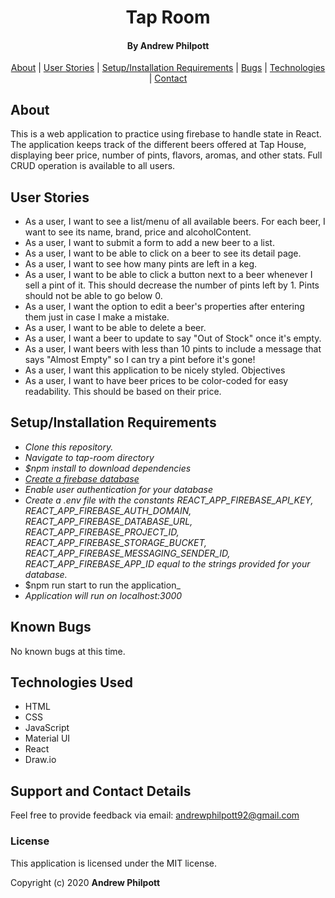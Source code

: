 <div align=center>

# Tap Room

#### By **Andrew Philpott**

[About](#About) | [User Stories](#User-Stories) | [Setup/Installation Requirements](#Setup/Installation-Requirements) | [Bugs](#Known-Bugs) | [Technologies](#Technologies-Used) | [Contact](#Support-and-Contact-Details)

</div>

## About

This is a web application to practice using firebase to handle state in React. The application keeps track of the different beers offered at Tap House, displaying beer price, number of pints, flavors, aromas, and other stats. Full CRUD operation is available to all users.

## User Stories

- As a user, I want to see a list/menu of all available beers. For each beer, I want to see its name, brand, price and alcoholContent.
- As a user, I want to submit a form to add a new beer to a list.
- As a user, I want to be able to click on a beer to see its detail page.
- As a user, I want to see how many pints are left in a keg.
- As a user, I want to be able to click a button next to a beer whenever I sell a pint of it. This should decrease the number of pints left by 1. Pints should not be able to go below 0.
- As a user, I want the option to edit a beer's properties after entering them just in case I make a mistake.
- As a user, I want to be able to delete a beer.
- As a user, I want a beer to update to say "Out of Stock" once it's empty.
- As a user, I want beers with less than 10 pints to include a message that says "Almost Empty" so I can try a pint before it's gone!
- As a user, I want this application to be nicely styled.
  Objectives
- As a user, I want to have beer prices to be color-coded for easy readability. This should be based on their price.

## Setup/Installation Requirements

- _Clone this repository._
- _Navigate to tap-room directory_
- _\$npm install to download dependencies_
- _[Create a firebase database](https://firebase.google.com/?gclid=Cj0KCQjwn7j2BRDrARIsAHJkxmyL64udoYEABQbakO1VFWHbE-hVh2wCaxCYfu2QSn18wSr-A5KMnocaAi6gEALw_wcB)_
- _Enable user authentication for your database_
- _Create a .env file with the constants REACT_APP_FIREBASE_API_KEY, REACT_APP_FIREBASE_AUTH_DOMAIN, REACT_APP_FIREBASE_DATABASE_URL, REACT_APP_FIREBASE_PROJECT_ID, REACT_APP_FIREBASE_STORAGE_BUCKET, REACT_APP_FIREBASE_MESSAGING_SENDER_ID, REACT_APP_FIREBASE_APP_ID equal to the strings provided for your database._
- \$npm run start to run the application\_
- _Application will run on localhost:3000_

## Known Bugs

No known bugs at this time.

## Technologies Used

- HTML
- CSS
- JavaScript
- Material UI
- React
- Draw.io

## Support and Contact Details

Feel free to provide feedback via email: andrewphilpott92@gmail.com

### License

This application is licensed under the MIT license.

Copyright (c) 2020 **Andrew Philpott**
